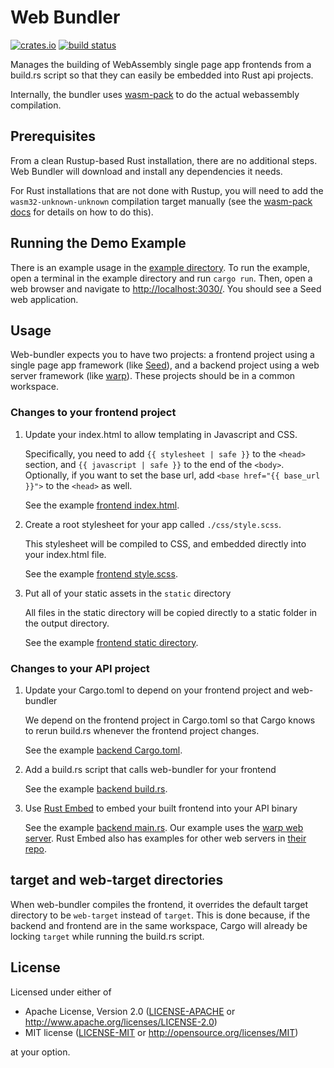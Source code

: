 Web Bundler
===========

[![crates.io](https://img.shields.io/crates/v/web-bundler.svg)](https://crates.io/crates/web-bundler)
[![build status](https://panoptix.semaphoreci.com/badges/web-bundler/branches/main.svg)](https://panoptix.semaphoreci.com/projects/web-bundler)

Manages the building of WebAssembly single page app frontends from a
build.rs script so that they can easily be embedded into Rust api
projects.

Internally, the bundler uses
[wasm-pack](https://github.com/rustwasm/wasm-pack) to do the actual
webassembly compilation.

## Prerequisites

From a clean Rustup-based Rust installation, there are no additional
steps. Web Bundler will download and install any dependencies it
needs.

For Rust installations that are not done with Rustup, you will need to
add the `wasm32-unknown-unknown` compilation target manually (see the
[wasm-pack docs](https://rustwasm.github.io/docs/wasm-pack/prerequisites/non-rustup-setups.html)
for details on how to do this).

## Running the Demo Example

There is an example usage in the [example directory](./example). To
run the example, open a terminal in the example directory and run
`cargo run`. Then, open a web browser and navigate to
<http://localhost:3030/>. You should see a Seed web application.

## Usage

Web-bundler expects you to have two projects: a frontend project using
a single page app framework (like [Seed]), and a backend project using a
web server framework (like [warp]).
These projects should be in a common
workspace.

### Changes to your frontend project

1. Update your index.html to allow templating in Javascript and CSS.

   Specifically, you need to add `{{ stylesheet | safe }}` to the
   `<head>` section, and `{{ javascript | safe }}` to the end of the
   `<body>`. Optionally, if you want to set the base url, add `<base
   href="{{ base_url }}">` to the `<head>` as well.

   See the example [frontend index.html](./example/frontend/index.html).

2. Create a root stylesheet for your app called `./css/style.scss`.

   This stylesheet will be compiled to CSS, and embedded directly into
   your index.html file.

   See the example [frontend style.scss](./example/frontend/css/style.scss).

3. Put all of your static assets in the `static` directory

   All files in the static directory will be copied directly to a static
   folder in the output directory.

   See the example [frontend static directory](./example/frontend/static/).

### Changes to your API project

1. Update your Cargo.toml to depend on your frontend project and web-bundler

   We depend on the frontend project in Cargo.toml so that Cargo knows to
   rerun build.rs whenever the frontend project changes.

   See the example [backend Cargo.toml](./example/backend/Cargo.toml).

2. Add a build.rs script that calls web-bundler for your frontend

   See the example [backend build.rs](./example/backend/build.rs).

3. Use [Rust Embed](https://lib.rs/crates/rust-embed) to embed your built frontend into your API binary

   See the example [backend main.rs](./example/backend/main.rs). Our
   example uses the [warp web server][warp]. Rust Embed also has examples for
   other web servers in [their repo](https://github.com/pyros2097/rust-embed/tree/master/examples).

## target and web-target directories

When web-bundler compiles the frontend, it overrides the default
target directory to be `web-target` instead of `target`. This is done
because, if the backend and frontend are in the same workspace, Cargo
will already be locking `target` while running the build.rs
script.

[warp]: https://github.com/seanmonstar/warp
[Seed]: https://github.com/seed-rs/seed

## License

Licensed under either of

 * Apache License, Version 2.0
   ([LICENSE-APACHE](LICENSE-APACHE) or http://www.apache.org/licenses/LICENSE-2.0)
 * MIT license
   ([LICENSE-MIT](LICENSE-MIT) or http://opensource.org/licenses/MIT)

at your option.
